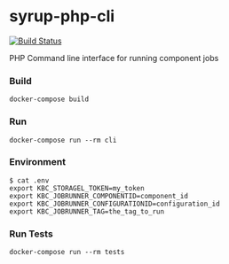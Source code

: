 # syrup-php-cli

[![Build Status](https://travis-ci.org/keboola/syrup-php-cli.svg?branch=master)](https://travis-ci.org/keboola/syrup-php-cli)

PHP Command line interface for running component jobs

### Build

```
docker-compose build
```

### Run

```
docker-compose run --rm cli 
```

### Environment

```
$ cat .env
export KBC_STORAGEL_TOKEN=my_token
export KBC_JOBRUNNER_COMPONENTID=component_id
export KBC_JOBRUNNER_CONFIGURATIONID=configuration_id
export KBC_JOBRUNNER_TAG=the_tag_to_run
```

### Run Tests

```
docker-compose run --rm tests
```